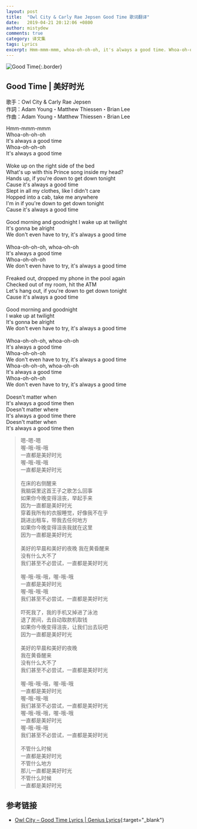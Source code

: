 ```yaml
---
layout: post
title:  "Owl City & Carly Rae Jepsen Good Time 歌词翻译"
date:   2019-04-21 20:12:06 +0800
author: mistydew
comments: true
category: 译文集
tags: Lyrics
excerpt: Hmm-mmm-mmm, whoa-oh-oh-oh, it's always a good time. Whoa-oh-oh-oh, it's always a good time.
---
```

![Good Time](https://mistydew.github.io/assets/images/cover/misc/Good%20Time.jpg){:.border}

## Good Time | 美好时光

歌手：Owl City & Carly Rae Jepsen<br>
作詞：Adam Young・Matthew Thiessen・Brian Lee<br>
作曲：Adam Young・Matthew Thiessen・Brian Lee

<div class="lyric-original">
<p>
Hmm-mmm-mmm<br>
Whoa-oh-oh-oh<br>
It's always a good time<br>
Whoa-oh-oh-oh<br>
It's always a good time<br>
<br>
Woke up on the right side of the bed<br>
What's up with this Prince song inside my head?<br>
Hands up, if you're down to get down tonight<br>
Cause it's always a good time<br>
Slept in all my clothes, like I didn't care<br>
Hopped into a cab, take me anywhere<br>
I'm in if you're down to get down tonight<br>
Cause it's always a good time<br>
<br>
Good morning and goodnight I wake up at twilight<br>
It's gonna be alright<br>
We don't even have to try, it's always a good time<br>
<br>
Whoa-oh-oh-oh, whoa-oh-oh<br>
It's always a good time<br>
Whoa-oh-oh-oh<br>
We don't even have to try, it's always a good time<br>
<br>
Freaked out, dropped my phone in the pool again<br>
Checked out of my room, hit the ATM<br>
Let's hang out, if you're down to get down tonight<br>
Cause it's always a good time<br>
<br>
Good morning and goodnight<br>
I wake up at twilight<br>
It's gonna be alright<br>
We don't even have to try, it's always a good time<br>
<br>
Whoa-oh-oh-oh, whoa-oh-oh<br>
It's always a good time<br>
Whoa-oh-oh-oh<br>
We don't even have to try, it's always a good time<br>
Whoa-oh-oh-oh, whoa-oh-oh<br>
It's always a good time<br>
Whoa-oh-oh-oh<br>
We don't even have to try, it's always a good time<br>
<br>
Doesn't matter when<br>
It's always a good time then<br>
Doesn't matter where<br>
It's always a good time there<br>
Doesn't matter when<br>
It's always a good time then
</p>
</div>

<div class="lyric-translation">
<blockquote>
嗯-嗯-嗯<br>
喔-哦-哦-哦<br>
一直都是美好时光<br>
喔-哦-哦-哦<br>
一直都是美好时光<br>
<br>
在床的右侧醒来<br>
我脑袋里这首王子之歌怎么回事<br>
如果你今晚变得沮丧，举起手来<br>
因为一直都是美好时光<br>
穿着我所有的衣服睡觉，好像我不在乎<br>
跳进出租车，带我去任何地方<br>
如果你今晚变得沮丧我就在这里<br>
因为一直都是美好时光<br>
<br>
美好的早晨和美好的夜晚 我在黄昏醒来<br>
没有什么大不了<br>
我们甚至不必尝试，一直都是美好时光<br>
<br>
喔-哦-哦-哦，喔-哦-哦<br>
一直都是美好时光<br>
喔-哦-哦-哦<br>
我们甚至不必尝试，一直都是美好时光<br>
<br>
吓死我了，我的手机又掉进了泳池<br>
退了房间，去自动取款机取钱<br>
如果你今晚变得沮丧，让我们出去玩吧<br>
因为一直都是美好时光<br>
<br>
美好的早晨和美好的夜晚<br>
我在黄昏醒来<br>
没有什么大不了<br>
我们甚至不必尝试，一直都是美好时光<br>
<br>
喔-哦-哦-哦，喔-哦-哦<br>
一直都是美好时光<br>
喔-哦-哦-哦<br>
我们甚至不必尝试，一直都是美好时光<br>
喔-哦-哦-哦，喔-哦-哦<br>
一直都是美好时光<br>
喔-哦-哦-哦<br>
我们甚至不必尝试，一直都是美好时光<br>
<br>
不管什么时候<br>
一直都是美好时光<br>
不管什么地方<br>
那儿一直都是美好时光<br>
不管什么时候<br>
一直都是美好时光
</blockquote>
</div>

## 参考链接

* [Owl City – Good Time Lyrics \| Genius Lyrics](https://genius.com/Owl-city-good-time-lyrics){:target="_blank"}
